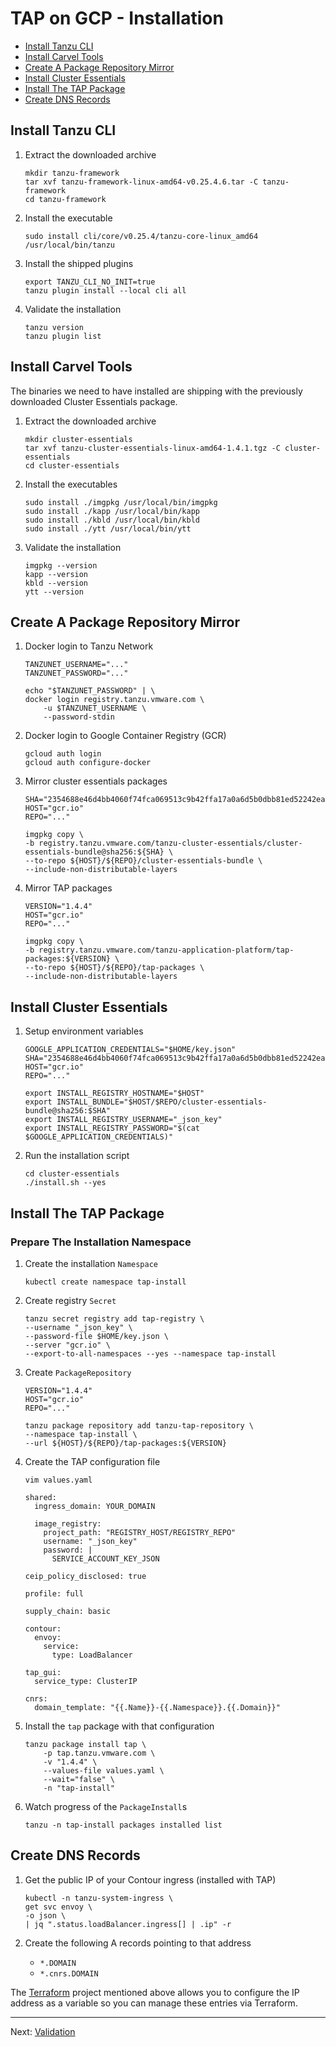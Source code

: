 # TAP on GCP - Installation

- [Install Tanzu CLI](#install-tanzu-cli)
- [Install Carvel Tools](#install-carvel-tools)
- [Create A Package Repository Mirror](#create-a-package-repository-mirror)
- [Install Cluster Essentials](#install-cluster-essentials)
- [Install The TAP Package](#install-the-tap-package)
- [Create DNS Records](#create-dns-records)

## Install Tanzu CLI

1. Extract the downloaded archive
    ```
    mkdir tanzu-framework
    tar xvf tanzu-framework-linux-amd64-v0.25.4.6.tar -C tanzu-framework
    cd tanzu-framework
    ```

2. Install the executable
    ```
    sudo install cli/core/v0.25.4/tanzu-core-linux_amd64 /usr/local/bin/tanzu
    ```

3. Install the shipped plugins
    ```
    export TANZU_CLI_NO_INIT=true
    tanzu plugin install --local cli all
    ```

4. Validate the installation
    ```
    tanzu version
    tanzu plugin list
    ```

## Install Carvel Tools
The binaries we need to have installed are shipping with the previously downloaded Cluster Essentials package.

1. Extract the downloaded archive

    ```
    mkdir cluster-essentials
    tar xvf tanzu-cluster-essentials-linux-amd64-1.4.1.tgz -C cluster-essentials
    cd cluster-essentials
    ```

2. Install the executables
    ```
    sudo install ./imgpkg /usr/local/bin/imgpkg
    sudo install ./kapp /usr/local/bin/kapp
    sudo install ./kbld /usr/local/bin/kbld
    sudo install ./ytt /usr/local/bin/ytt
    ```

3. Validate the installation
    ```
    imgpkg --version
    kapp --version
    kbld --version
    ytt --version
    ```

## Create A Package Repository Mirror

1. Docker login to Tanzu Network
    ```
    TANZUNET_USERNAME="..."
    TANZUNET_PASSWORD="..."

    echo "$TANZUNET_PASSWORD" | \
    docker login registry.tanzu.vmware.com \
        -u $TANZUNET_USERNAME \
        --password-stdin
    ```

2. Docker login to Google Container Registry (GCR)
    ```
    gcloud auth login
    gcloud auth configure-docker
    ```

3. Mirror cluster essentials packages

    ```
    SHA="2354688e46d4bb4060f74fca069513c9b42ffa17a0a6d5b0dbb81ed52242ea44"
    HOST="gcr.io"
    REPO="..."

    imgpkg copy \
    -b registry.tanzu.vmware.com/tanzu-cluster-essentials/cluster-essentials-bundle@sha256:${SHA} \
    --to-repo ${HOST}/${REPO}/cluster-essentials-bundle \
    --include-non-distributable-layers
    ```

3. Mirror TAP packages
    ```
    VERSION="1.4.4"
    HOST="gcr.io"
    REPO="..."

    imgpkg copy \
    -b registry.tanzu.vmware.com/tanzu-application-platform/tap-packages:${VERSION} \
    --to-repo ${HOST}/${REPO}/tap-packages \
    --include-non-distributable-layers
    ```

<!--
END: ## Create A Package Repository Mirror
-->

## Install Cluster Essentials

1. Setup environment variables
    ```
    GOOGLE_APPLICATION_CREDENTIALS="$HOME/key.json"
    SHA="2354688e46d4bb4060f74fca069513c9b42ffa17a0a6d5b0dbb81ed52242ea44"
    HOST="gcr.io"
    REPO="..."

    export INSTALL_REGISTRY_HOSTNAME="$HOST"
    export INSTALL_BUNDLE="$HOST/$REPO/cluster-essentials-bundle@sha256:$SHA"
    export INSTALL_REGISTRY_USERNAME="_json_key"
    export INSTALL_REGISTRY_PASSWORD="$(cat $GOOGLE_APPLICATION_CREDENTIALS)"
    ```

2. Run the installation script
    ```
    cd cluster-essentials
    ./install.sh --yes
    ```

<!--
END: ## Install Cluster Essentials
-->

## Install The TAP Package

### Prepare The Installation Namespace

1. Create the installation `Namespace`
    ```
    kubectl create namespace tap-install
    ```

2. Create registry `Secret`

    ```
    tanzu secret registry add tap-registry \
    --username "_json_key" \
    --password-file $HOME/key.json \
    --server "gcr.io" \
    --export-to-all-namespaces --yes --namespace tap-install
    ```

2. Create `PackageRepository`

    ```
    VERSION="1.4.4"
    HOST="gcr.io"
    REPO="..."

    tanzu package repository add tanzu-tap-repository \
    --namespace tap-install \
    --url ${HOST}/${REPO}/tap-packages:${VERSION}
    ```

3. Create the TAP configuration file

    ```
    vim values.yaml
    ```
    ```
    shared:
      ingress_domain: YOUR_DOMAIN

      image_registry:
        project_path: "REGISTRY_HOST/REGISTRY_REPO"
        username: "_json_key"
        password: |
          SERVICE_ACCOUNT_KEY_JSON

    ceip_policy_disclosed: true

    profile: full

    supply_chain: basic

    contour:
      envoy:
        service:
          type: LoadBalancer

    tap_gui:
      service_type: ClusterIP

    cnrs:
      domain_template: "{{.Name}}-{{.Namespace}}.{{.Domain}}"
    ```

4. Install the `tap` package with that configuration

    ```
    tanzu package install tap \
        -p tap.tanzu.vmware.com \
        -v "1.4.4" \
        --values-file values.yaml \
        --wait="false" \
        -n "tap-install"
    ```

3. Watch progress of the `PackageInstall`s

    ```
    tanzu -n tap-install packages installed list
    ```

<!--
END: ## Install TAP
-->

## Create DNS Records

1. Get the public IP of your Contour ingress (installed with TAP)
    ```
    kubectl -n tanzu-system-ingress \
    get svc envoy \
    -o json \
    | jq ".status.loadBalancer.ingress[] | .ip" -r
    ```

2. Create the following A records pointing to that address
   - `*.DOMAIN` 
   - `*.cnrs.DOMAIN`

The [Terraform](https://github.com/unofficial-guide-to-tap/terraform/tree/main/gcp) project mentioned above allows you to configure the IP address as a variable so you can manage these entries via Terraform.

<!--
END: ## Create DNS Records
-->

---
Next: [Validation](./validate.md)